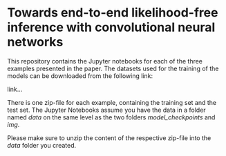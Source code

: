 # Towards end-to-end likelihood-free inference with convolutional neural networks

This repository contains the Jupyter notebooks for each of the three examples presented in the paper. The
datasets used for the training of the models can be downloaded from the following link:

link...

There is one zip-file for each example, containing the training set and the test set. The Jupyter Notebooks assume 
you have the data in a folder named _data_ on the same level as the two folders _model\_checkpoints_ and _img_. 

Please make sure to unzip the content of the respective zip-file into the _data_ folder you created. 


